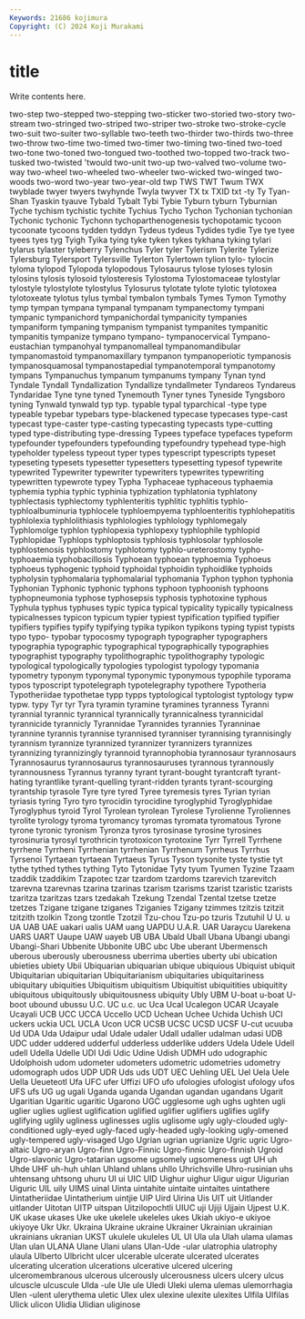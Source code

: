 ```yaml
---
Keywords: 21686 kojimura
Copyright: (C) 2024 Koji Murakami
---
```


# title

Write contents here.



two-step two-stepped
two-stepping two-sticker two-storied two-story two-stream two-stringed two-striped two-striper two-stroke two-stroke-cycle
two-suit two-suiter two-syllable two-teeth two-thirder two-thirds two-three two-throw two-time two-timed
two-timer two-timing two-tined two-toed two-tone two-toned two-tongued two-toothed two-topped two-track
two-tusked two-twisted 'twould two-unit two-up two-valved two-volume two-way two-wheel two-wheeled
two-wheeler two-wicked two-winged two-woods two-word two-year two-year-old twp TWS TWT
Twum TWX twyblade twyer twyers twyhynde Twyla twyver TX tx
TXID txt -ty Ty Tyan-Shan Tyaskin tyauve Tybald Tybalt Tybi
Tybie Tyburn tyburn Tyburnian Tyche tychism tychistic tychite Tychius Tycho
Tychon Tychonian tychonian Tychonic tychonic Tychonn tychoparthenogenesis tychopotamic tycoon tycoonate
tycoons tydden tyddyn Tydeus tydeus Tydides tydie Tye tye tyee
tyees tyes tyg Tyigh Tyika tying tyke tyken tykes tykhana
tyking tylari tylarus tylaster tyleberry Tylenchus Tyler tyler Tylerism Tylerite
Tylerize Tylersburg Tylersport Tylersville Tylerton Tylertown tylion tylo- tylocin tyloma
tylopod Tylopoda tylopodous Tylosaurus tylose tyloses tylosin tylosins tylosis tylosoid
tylosteresis Tylostoma Tylostomaceae tylostylar tylostyle tylostylote tylostylus Tylosurus tylotate tylote
tylotic tylotoxea tylotoxeate tylotus tylus tymbal tymbalon tymbals Tymes Tymon
Tymothy tymp tympan tympana tympanal tympanam tympanectomy tympani tympanic tympanichord
tympanichordal tympanicity tympanies tympaniform tympaning tympanism tympanist tympanites tympanitic tympanitis
tympanize tympano tympano- tympanocervical Tympano-eustachian tympanohyal tympanomalleal tympanomandibular tympanomastoid tympanomaxillary
tympanon tympanoperiotic tympanosis tympanosquamosal tympanostapedial tympanotemporal tympanotomy tympans Tympanuchus tympanum
tympanums tympany Tynan tynd Tyndale Tyndall Tyndallization Tyndallize tyndallmeter Tyndareos
Tyndareus Tyndaridae Tyne tyne tyned Tynemouth Tyner tynes Tyneside Tyngsboro
tyning Tynwald tynwald typ typ. typable typal typarchical -type type
typeable typebar typebars type-blackened typecase typecases type-cast typecast type-caster type-casting
typecasting typecasts type-cutting typed type-distributing type-dressing Typees typeface typefaces typeform
typefounder typefounders typefounding typefoundry typehead type-high typeholder typeless typeout typer
types typescript typescripts typeset typeseting typesets typesetter typesetters typesetting typesof
typewrite typewrited Typewriter typewriter typewriters typewrites typewriting typewritten typewrote typey
Typha Typhaceae typhaceous typhaemia typhemia typhia typhic typhinia typhization typhlatonia
typhlatony typhlectasis typhlectomy typhlenteritis typhlitic typhlitis typhlo- typhloalbuminuria typhlocele typhloempyema
typhloenteritis typhlohepatitis typhlolexia typhlolithiasis typhlologies typhlology typhlomegaly Typhlomolge typhlon typhlopexia
typhlopexy typhlophile typhlopid Typhlopidae Typhlops typhloptosis typhlosis typhlosolar typhlosole typhlostenosis
typhlostomy typhlotomy typhlo-ureterostomy typho- typhoaemia typhobacillosis Typhoean typhoean typhoemia Typhoeus
typhoeus typhogenic typhoid typhoidal typhoidin typhoidlike typhoids typholysin typhomalaria typhomalarial
typhomania Typhon typhon typhonia Typhonian Typhonic typhonic typhons typhoon typhoonish
typhoons typhopneumonia typhose typhosepsis typhosis typhotoxine typhous Typhula typhus typhuses
typic typica typical typicality typically typicalness typicalnesses typicon typicum typier
typiest typification typified typifier typifiers typifies typify typifying typika typikon
typikons typing typist typists typo typo- typobar typocosmy typograph typographer
typographers typographia typographic typographical typographically typographies typographist typography typolithographic typolithography
typologic typological typologically typologies typologist typology typomania typometry typonym typonymal
typonymic typonymous typophile typorama typos typoscript typotelegraph typotelegraphy typothere Typotheria
Typotheriidae typothetae typp typps typtological typtologist typtology typw typw. typy
Tyr tyr Tyra tyramin tyramine tyramines tyranness Tyranni tyrannial tyrannic
tyrannical tyrannically tyrannicalness tyrannicidal tyrannicide tyrannicly Tyrannidae Tyrannides tyrannies Tyranninae
tyrannine tyrannis tyrannise tyrannised tyranniser tyrannising tyrannisingly tyrannism tyrannize tyrannized
tyrannizer tyrannizers tyrannizes tyrannizing tyrannizingly tyrannoid tyrannophobia tyrannosaur tyrannosaurs Tyrannosaurus
tyrannosaurus tyrannosauruses tyrannous tyrannously tyrannousness Tyrannus tyranny tyrant tyrant-bought tyrantcraft
tyrant-hating tyrantlike tyrant-quelling tyrant-ridden tyrants tyrant-scourging tyrantship tyrasole Tyre tyre
tyred Tyree tyremesis tyres Tyrian tyrian tyriasis tyring Tyro tyro
tyrocidin tyrocidine tyroglyphid Tyroglyphidae Tyroglyphus tyroid Tyrol Tyrolean tyrolean Tyrolese
Tyrolienne Tyroliennes tyrolite tyrology tyroma tyromancy tyromas tyromata tyromatous Tyrone
tyrone tyronic tyronism Tyronza tyros tyrosinase tyrosine tyrosines tyrosinuria tyrosyl
tyrothricin tyrotoxicon tyrotoxine Tyrr Tyrrell Tyrrhene tyrrhene Tyrrheni Tyrrhenian tyrrhenian
Tyrrhenum Tyrrheus Tyrrhus Tyrsenoi Tyrtaean tyrtaean Tyrtaeus Tyrus Tyson tysonite
tyste tystie tyt tythe tythed tythes tything Tyto Tytonidae Tyty
tyum Tyumen Tyzine Tzaam tzaddik tzaddikim Tzapotec tzar tzardom tzardoms
tzarevich tzarevitch tzarevna tzarevnas tzarina tzarinas tzarism tzarisms tzarist tzaristic
tzarists tzaritza tzaritzas tzars tzedakah Tzekung Tzendal Tzental tzetse tzetze
tzetzes Tzigane tzigane tziganes Tziganies Tzigany tzimmes tzitzis tzitzit tzitzith
tzolkin Tzong tzontle Tzotzil Tzu-chou Tzu-po tzuris Tzutuhil U U.
u UA UAB UAE uakari ualis UAM uang UAPDU U.A.R.
UAR Uaraycu Uarekena UARS UART Uaupe UAW uayeb UB UBA
Ubald Uball Ubana Ubangi ubangi Ubangi-Shari Ubbenite Ubbonite UBC ubc
Ube uberant Ubermensch uberous uberously uberousness uberrima uberties uberty ubi
ubication ubieties ubiety Ubii Ubiquarian ubiquarian ubique ubiquious Ubiquist ubiquit
Ubiquitarian ubiquitarian Ubiquitarianism ubiquitaries ubiquitariness ubiquitary ubiquities Ubiquitism ubiquitism Ubiquitist
ubiquitities ubiquitity ubiquitous ubiquitously ubiquitousness ubiquity Ubly UBM U-boat u-boat
U-boot ubound ubussu U.C. UC u.c. uc Uca Ucal Ucalegon
UCAR Ucayale Ucayali UCB UCC UCCA Uccello UCD Uchean Uchee
Uchida Uchish UCI uckers uckia UCL UCLA Ucon UCR UCSB
UCSC UCSD UCSF U-cut ucuuba Ud UDA Uda Udaipur udal
Udale udaler Udall udaller udalman udasi UDB UDC udder uddered
udderful udderless udderlike udders Udela Udele Udell udell Udella Udelle
UDI Udi Udic Udine Udish UDMH udo udographic Udolphoish udom
udometer udometers udometric udometries udometry udomograph udos UDP UDR Uds
uds UDT UEC Uehling UEL Uel Uela Uele Uella Ueueteotl
Ufa UFC ufer Uffizi UFO ufo ufologies ufologist ufology ufos
UFS ufs UG ug ugali Uganda uganda Ugandan ugandan ugandans
Ugarit Ugaritian Ugaritic ugaritic Ugarono UGC ugglesome ugh ughs ughten
ugli uglier uglies ugliest uglification uglified uglifier uglifiers uglifies uglify
uglifying uglily ugliness uglinesses uglis uglisome ugly ugly-clouded ugly-conditioned ugly-eyed
ugly-faced ugly-headed ugly-looking ugly-omened ugly-tempered ugly-visaged Ugo Ugrian ugrian ugrianize
Ugric ugric Ugro-altaic Ugro-aryan Ugro-finn Ugro-Finnic Ugro-finnic Ugro-finnish Ugroid Ugro-slavonic
Ugro-tatarian ugsome ugsomely ugsomeness ugt UH uh Uhde UHF uh-huh
uhlan Uhland uhlans uhllo Uhrichsville Uhro-rusinian uhs uhtensang uhtsong uhuru
UI ui UIC UID Uighur uighur Uigur uigur Uigurian Uiguric
UIL uily UIMS uinal Uinta uintahite uintaite uintaites uintathere Uintatheriidae
Uintatherium uintjie UIP Uird Uirina Uis UIT uit Uitlander uitlander
Uitotan UITP uitspan Uitzilopochtli UIUC uji Ujiji Ujjain Ujpest U.K.
UK ukase ukases Uke uke ukelele ukeleles ukes Ukiah ukiyo-e
ukiyoe ukiyoye Ukr Ukr. Ukraina Ukraine ukraine Ukrainer Ukrainian ukrainian
ukrainians ukranian UKST ukulele ukuleles UL Ul Ula ula Ulah
ulama ulamas Ulan ulan ULANA Ulane Ulani ulans Ulan-Ude -ular
ulatrophia ulatrophy ulaula Ulberto Ulbricht ulcer ulcerable ulcerate ulcerated ulcerates
ulcerating ulceration ulcerations ulcerative ulcered ulcering ulceromembranous ulcerous ulcerously ulcerousness
ulcers ulcery ulcus ulcuscle ulcuscule Ulda -ule Ule ule Uledi
Uleki ulema ulemas ulemorrhagia Ulen -ulent ulerythema uletic Ulex ulex
ulexine ulexite ulexites Ulfila Ulfilas Ulick ulicon Ulidia Ulidian uliginose
